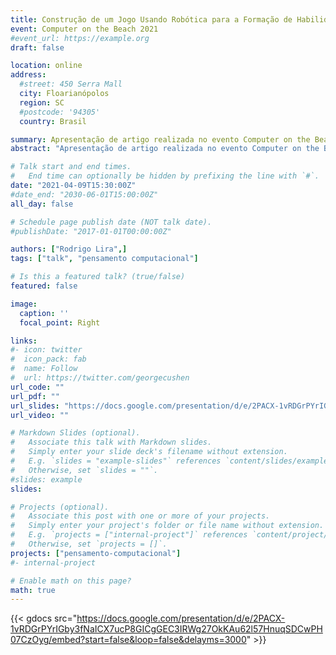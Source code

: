 ```yaml
---
title: Construção de um Jogo Usando Robótica para a Formação de Habilidades de Programação em Crianças
event: Computer on the Beach 2021
#event_url: https://example.org
draft: false

location: online 
address:
  #street: 450 Serra Mall
  city: Floarianópolos
  region: SC
  #postcode: '94305'
  country: Brasil

summary: Apresentação de artigo realizada no evento Computer on the Beach 2020
abstract: "Apresentação de artigo realizada no evento Computer on the Beach 2020 referente ao artigo Construção de um Jogo Usando Robótica para a Formação de Habilidades de Programação em Crianças."

# Talk start and end times.
#   End time can optionally be hidden by prefixing the line with `#`.
date: "2021-04-09T15:30:00Z"
#date_end: "2030-06-01T15:00:00Z"
all_day: false

# Schedule page publish date (NOT talk date).
#publishDate: "2017-01-01T00:00:00Z"

authors: ["Rodrigo Lira",]
tags: ["talk", "pensamento computacional"]

# Is this a featured talk? (true/false)
featured: false

image:
  caption: ''
  focal_point: Right

links:
#- icon: twitter
#  icon_pack: fab
#  name: Follow
#  url: https://twitter.com/georgecushen
url_code: ""
url_pdf: ""
url_slides: "https://docs.google.com/presentation/d/e/2PACX-1vRDGrPYrIGby3fNaICX7ucP8GICgGEC3IRWg27OkKAu62l57HnuqSDCwPH07CzOyg/embed?start=false&loop=false&delayms=3000"
url_video: ""

# Markdown Slides (optional).
#   Associate this talk with Markdown slides.
#   Simply enter your slide deck's filename without extension.
#   E.g. `slides = "example-slides"` references `content/slides/example-slides.md`.
#   Otherwise, set `slides = ""`.
#slides: example
slides: 

# Projects (optional).
#   Associate this post with one or more of your projects.
#   Simply enter your project's folder or file name without extension.
#   E.g. `projects = ["internal-project"]` references `content/project/deep-learning/index.md`.
#   Otherwise, set `projects = []`.
projects: ["pensamento-computacional"]
#- internal-project

# Enable math on this page?
math: true
---
```



{{< gdocs src="https://docs.google.com/presentation/d/e/2PACX-1vRDGrPYrIGby3fNaICX7ucP8GICgGEC3IRWg27OkKAu62l57HnuqSDCwPH07CzOyg/embed?start=false&loop=false&delayms=3000" >}}
